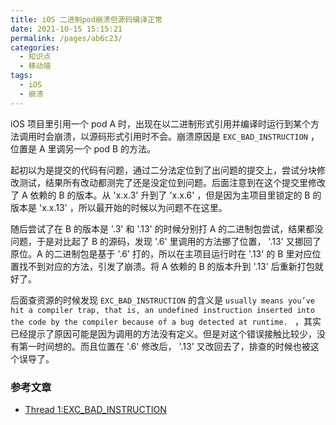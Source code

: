 ```yaml
---
title: iOS 二进制pod崩溃但源码编译正常
date: 2021-10-15 15:15:21
permalink: /pages/ab6c23/
categories:
  - 知识点
  - 移动端
tags:
  - iOS
  - 崩溃
---
```

iOS 项目里引用一个 pod A 时，出现在以二进制形式引用并编译时运行到某个方法调用时会崩溃，以源码形式引用时不会。崩溃原因是 `EXC_BAD_INSTRUCTION` ，位置是 A 里调另一个 pod B 的方法。

<!-- more -->

起初以为是提交的代码有问题，通过二分法定位到了出问题的提交上，尝试分块修改测试，结果所有改动都测完了还是没定位到问题。后面注意到在这个提交里修改了 A 依赖的 B 的版本。从 'x.x.3' 升到了 'x.x.6' ，但是因为主项目里锁定的 B 的版本是 'x.x.13' ，所以最开始的时候以为问题不在这里。

随后尝试了在 B 的版本是 '.3' 和 '.13' 的时候分别打 A 的二进制包尝试，结果都没问题，于是对比起了 B 的源码，发现 '.6' 里调用的方法挪了位置， '.13' 又挪回了原位。A 的二进制包是基于 '.6' 打的，所以在主项目运行时在 '.13' 的 B 里对应位置找不到对应的方法，引发了崩溃。将 A 依赖的 B 的版本升到 '.13' 后重新打包就好了。

后面查资源的时候发现 `EXC_BAD_INSTRUCTION` 的含义是 `usually means you’ve hit a compiler trap, that is, an undefined instruction inserted into the code by the compiler because of a bug detected at runtime. ` ，其实已经提示了原因可能是因为调用的方法没有定义。但是对这个错误接触比较少，没有第一时间想的。而且位置在 '.6' 修改后， '.13' 又改回去了，排查的时候也被这个误导了。

### 参考文章

- [Thread 1:EXC_BAD_INSTRUCTION](https://developer.apple.com/forums/thread/65953)

